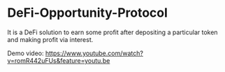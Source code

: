 # DeFi-Opportunity-Protocol
It is a DeFi solution to earn some profit after depositing a particular token and making profit via interest.

Demo video: https://www.youtube.com/watch?v=romR442uFUs&feature=youtu.be
